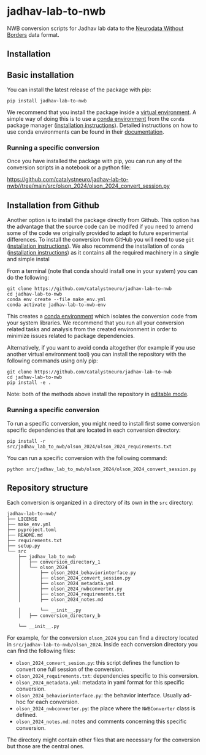 # jadhav-lab-to-nwb
NWB conversion scripts for Jadhav lab data to the [Neurodata Without Borders](https://nwb-overview.readthedocs.io/) data format.


## Installation
## Basic installation

You can install the latest release of the package with pip:

```
pip install jadhav-lab-to-nwb
```

We recommend that you install the package inside a [virtual environment](https://docs.python.org/3/tutorial/venv.html). A simple way of doing this is to use a [conda environment](https://docs.conda.io/projects/conda/en/latest/user-guide/concepts/environments.html) from the `conda` package manager ([installation instructions](https://docs.conda.io/en/latest/miniconda.html)). Detailed instructions on how to use conda environments can be found in their [documentation](https://docs.conda.io/projects/conda/en/latest/user-guide/tasks/manage-environments.html).

### Running a specific conversion
Once you have installed the package with pip, you can run any of the conversion scripts in a notebook or a python file:

https://github.com/catalystneuro/jadhav-lab-to-nwb//tree/main/src/olson_2024/olson_2024_convert_session.py




## Installation from Github
Another option is to install the package directly from Github. This option has the advantage that the source code can be modifed if you need to amend some of the code we originally provided to adapt to future experimental differences. To install the conversion from GitHub you will need to use `git` ([installation instructions](https://github.com/git-guides/install-git)). We also recommend the installation of `conda` ([installation instructions](https://docs.conda.io/en/latest/miniconda.html)) as it contains all the required machinery in a single and simple instal

From a terminal (note that conda should install one in your system) you can do the following:

```
git clone https://github.com/catalystneuro/jadhav-lab-to-nwb
cd jadhav-lab-to-nwb
conda env create --file make_env.yml
conda activate jadhav-lab-to-nwb-env
```

This creates a [conda environment](https://docs.conda.io/projects/conda/en/latest/user-guide/concepts/environments.html) which isolates the conversion code from your system libraries.  We recommend that you run all your conversion related tasks and analysis from the created environment in order to minimize issues related to package dependencies.

Alternatively, if you want to avoid conda altogether (for example if you use another virtual environment tool) you can install the repository with the following commands using only pip:

```
git clone https://github.com/catalystneuro/jadhav-lab-to-nwb
cd jadhav-lab-to-nwb
pip install -e .
```

Note:
both of the methods above install the repository in [editable mode](https://pip.pypa.io/en/stable/cli/pip_install/#editable-installs).

### Running a specific conversion
To run a specific conversion, you might need to install first some conversion specific dependencies that are located in each conversion directory:
```
pip install -r src/jadhav_lab_to_nwb/olson_2024/olson_2024_requirements.txt
```

You can run a specific conversion with the following command:
```
python src/jadhav_lab_to_nwb/olson_2024/olson_2024_convert_session.py
```

## Repository structure
Each conversion is organized in a directory of its own in the `src` directory:

    jadhav-lab-to-nwb/
    ├── LICENSE
    ├── make_env.yml
    ├── pyproject.toml
    ├── README.md
    ├── requirements.txt
    ├── setup.py
    └── src
        ├── jadhav_lab_to_nwb
        │   ├── conversion_directory_1
        │   └── olson_2024
        │       ├── olson_2024_behaviorinterface.py
        │       ├── olson_2024_convert_session.py
        │       ├── olson_2024_metadata.yml
        │       ├── olson_2024_nwbconverter.py
        │       ├── olson_2024_requirements.txt
        │       ├── olson_2024_notes.md

        │       └── __init__.py
        │   ├── conversion_directory_b

        └── __init__.py

 For example, for the conversion `olson_2024` you can find a directory located in `src/jadhav-lab-to-nwb/olson_2024`. Inside each conversion directory you can find the following files:

* `olson_2024_convert_sesion.py`: this script defines the function to convert one full session of the conversion.
* `olson_2024_requirements.txt`: dependencies specific to this conversion.
* `olson_2024_metadata.yml`: metadata in yaml format for this specific conversion.
* `olson_2024_behaviorinterface.py`: the behavior interface. Usually ad-hoc for each conversion.
* `olson_2024_nwbconverter.py`: the place where the `NWBConverter` class is defined.
* `olson_2024_notes.md`: notes and comments concerning this specific conversion.

The directory might contain other files that are necessary for the conversion but those are the central ones.
